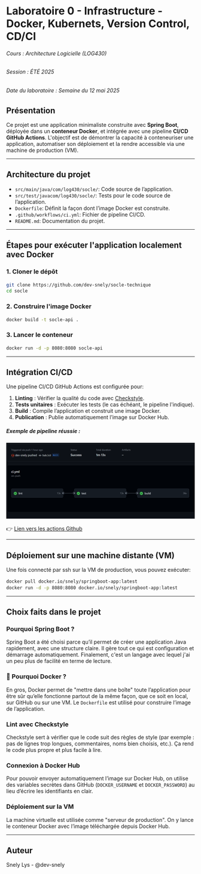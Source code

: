 # Laboratoire 0 - Infrastructure - Docker, Kubernets, Version Control, CD/CI
###### Cours : Architecture Logicielle (LOG430)
###### Session : ÉTÉ 2025
###### Date du laboratoire : Semaine du 12 mai 2025

## Présentation

Ce projet est une application minimaliste construite avec **Spring Boot**, déployée dans un **conteneur Docker**, et intégrée avec une pipeline **CI/CD GitHub Actions**.   L'objectif est de démontrer la capacité à conteneuriser une application, automatiser son déploiement et la rendre accessible via une machine de production (VM).

---
## Architecture du projet

- `src/main/java/com/log430/socle/`: Code source de l’application.
- `src/test/javacom/log430/socle/`: Tests pour le code source de l’application.
- `Dockerfile`: Définit la façon dont l’image Docker est construite.
- `.github/workflows/ci.yml`: Fichier de pipeline CI/CD.
- `README.md`: Documentation du projet.

---

## Étapes pour exécuter l'application localement avec Docker
### 1. Cloner le dépôt
```bash
git clone https://github.com/dev-snely/socle-technique
cd socle
```
### 2. Construire l'image Docker
```bash
docker build -t socle-api .
```
### 3. Lancer le conteneur
```bash
docker run -d -p 8080:8080 socle-api
```

---
## Intégration CI/CD
Une pipeline CI/CD GitHub Actions est configurée pour: 

1. **Linting** : Vérifier la qualité du code avec [Checkstyle](https://checkstyle.org/).
2. **Tests unitaires** : Exécuter les tests (le cas échéant, le pipeline l'indique).
3. **Build** : Compile l’application et construit une image Docker.
4. **Publication** : Publie automatiquement l’image sur Docker Hub.

##### *Exemple de pipeline réussie :*
![CI/CD réussite](./docs/cicd-success.png)

👉 [Lien vers les actions Github](https://github.com/dev-snely/socle-technique/actions)

---
## Déploiement sur une machine distante (VM)
Une fois connecté par ssh sur la VM de production, vous pouvez exécuter:
```bash
docker pull docker.io/snely/springboot-app:latest
docker run -d -p 8080:8080 docker.io/snely/springboot-app:latest
```
---

## Choix faits dans le projet

### Pourquoi Spring Boot ?
Spring Boot a été choisi parce qu’il permet de créer une application Java rapidement, avec une structure claire. Il gère tout ce qui est configuration et démarrage automatiquement. Finalement, c'est un langage avec lequel j'ai un peu plus de facilité en terme de lecture.

### 🐳 Pourquoi Docker ? 
En gros, Docker permet de "mettre dans une boîte" toute l’application pour être sûr qu’elle fonctionne partout de la même façon, que ce soit en local, sur GitHub ou sur une VM. Le `Dockerfile` est utilisé pour construire l’image de l’application.

### Lint avec Checkstyle
Checkstyle sert à vérifier que le code suit des règles de style (par exemple : pas de lignes trop longues, commentaires, noms bien choisis, etc.). Ça rend le code plus propre et plus facile à lire.

### Connexion à Docker Hub
Pour pouvoir envoyer automatiquement l’image sur Docker Hub, on utilise des variables secrètes dans GitHub (`DOCKER_USERNAME` et `DOCKER_PASSWORD`) au lieu d’écrire les identifiants en clair.

### Déploiement sur la VM
La machine virtuelle est utilisée comme "serveur de production". On y lance le conteneur Docker avec l’image téléchargée depuis Docker Hub.


---
## Auteur
Snely Lys - @dev-snely
